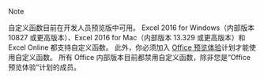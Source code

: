 > [!NOTE]
> 自定义函数目前在开发人员预览版中可用。 Excel 2016 for Windows（内部版本 10827 或更高版本）、Excel 2016 for Mac（内部版本 13.329 或更高版本）和 Excel Online 都支持自定义函数。 此外，你必须加入 [Office 预览体验](https://products.office.com/office-insider)计划才能使用自定义函数。 所有 Office 内部版本目前都禁用自定义函数，除非您是“Office 预览体验”计划的成员。
